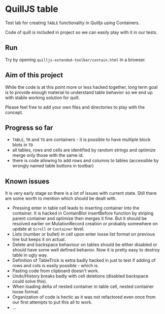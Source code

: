 # QuillJS table

Test lab for creating `TABLE` functionality in Quilljs using Containers.

Code of quill is included in project so we can easily play with it in our tests.

## Run

Try by opening `quilljs-extended-toolbar/contain.html` in a browser.

## Aim of this project

While the code is at this point more or less hacked together,
long term goal is to provide enough material to understand table behavior
so we end up with stable working solution for quill.

Please feel free to add your own files and directories to play with the concept.

## Progress so far
* `TABLE`, `TR` and `TD` are containers - it is possible to have multiple block blots in `TD`
* all tables, rows and cells are identified by random strings and optimize merge only those with the same id.
* there is code allowing to add rows and columns to tables (accessible by wrongly named table buttons in toolbar)

## Known issues
It is very early stage so there is a lot of issues with current state.
Still there are some worth to mention which should be dealt with.

* Pressing enter in table cell leads to inserting container into the container. It is hacked in ContainBlot insertBefore function by striping parent container and optimize then merges it fine. But it should be resolved earlier on MutationRecord creation or probably somewhere on update at `Scroll` or `Container` level.
* Lists (number or bullet) in cell upon enter loose list format on previous line but keeps it on actual.
* Delete and backspace behaviour on tables should be either disabled or should have some well defined behavior. Now it is pretty easy to destroy table in ugly way.
* Definition of TableTrick is extra badly hacked in just to test if adding of rows and cols is easily possible - which is.
* Pasting code from clipboard doesn't work.
* Undo/History breaks badly with cell deletions (disabled backspace could solve this).
* When loading delta of nested container in table cell, nested container loose format.
* Organization of code is hectic as it was not refactored even once from our first attempts to put this all to work.
* ...
